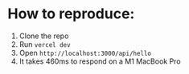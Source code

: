# How to reproduce:

1. Clone the repo
2. Run `vercel dev`
3. Open `http://localhost:3000/api/hello`
4. It takes 460ms to respond on a M1 MacBook Pro 